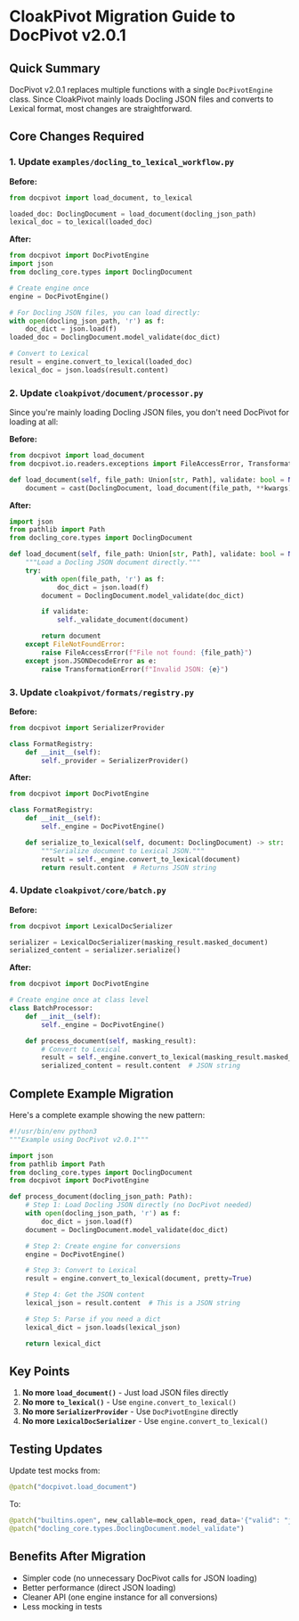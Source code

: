 # CloakPivot Migration Guide to DocPivot v2.0.1

## Quick Summary

DocPivot v2.0.1 replaces multiple functions with a single `DocPivotEngine` class. Since CloakPivot mainly loads Docling JSON files and converts to Lexical format, most changes are straightforward.

## Core Changes Required

### 1. Update `examples/docling_to_lexical_workflow.py`

**Before:**
```python
from docpivot import load_document, to_lexical

loaded_doc: DoclingDocument = load_document(docling_json_path)
lexical_doc = to_lexical(loaded_doc)
```

**After:**
```python
from docpivot import DocPivotEngine
import json
from docling_core.types import DoclingDocument

# Create engine once
engine = DocPivotEngine()

# For Docling JSON files, you can load directly:
with open(docling_json_path, 'r') as f:
    doc_dict = json.load(f)
loaded_doc = DoclingDocument.model_validate(doc_dict)

# Convert to Lexical
result = engine.convert_to_lexical(loaded_doc)
lexical_doc = json.loads(result.content)
```

### 2. Update `cloakpivot/document/processor.py`

Since you're mainly loading Docling JSON files, you don't need DocPivot for loading at all:

**Before:**
```python
from docpivot import load_document
from docpivot.io.readers.exceptions import FileAccessError, TransformationError

def load_document(self, file_path: Union[str, Path], validate: bool = None, **kwargs) -> DoclingDocument:
    document = cast(DoclingDocument, load_document(file_path, **kwargs))
```

**After:**
```python
import json
from pathlib import Path
from docling_core.types import DoclingDocument

def load_document(self, file_path: Union[str, Path], validate: bool = None, **kwargs) -> DoclingDocument:
    """Load a Docling JSON document directly."""
    try:
        with open(file_path, 'r') as f:
            doc_dict = json.load(f)
        document = DoclingDocument.model_validate(doc_dict)

        if validate:
            self._validate_document(document)

        return document
    except FileNotFoundError:
        raise FileAccessError(f"File not found: {file_path}")
    except json.JSONDecodeError as e:
        raise TransformationError(f"Invalid JSON: {e}")
```

### 3. Update `cloakpivot/formats/registry.py`

**Before:**
```python
from docpivot import SerializerProvider

class FormatRegistry:
    def __init__(self):
        self._provider = SerializerProvider()
```

**After:**
```python
from docpivot import DocPivotEngine

class FormatRegistry:
    def __init__(self):
        self._engine = DocPivotEngine()

    def serialize_to_lexical(self, document: DoclingDocument) -> str:
        """Serialize document to Lexical JSON."""
        result = self._engine.convert_to_lexical(document)
        return result.content  # Returns JSON string
```

### 4. Update `cloakpivot/core/batch.py`

**Before:**
```python
from docpivot import LexicalDocSerializer

serializer = LexicalDocSerializer(masking_result.masked_document)
serialized_content = serializer.serialize()
```

**After:**
```python
from docpivot import DocPivotEngine

# Create engine once at class level
class BatchProcessor:
    def __init__(self):
        self._engine = DocPivotEngine()

    def process_document(self, masking_result):
        # Convert to Lexical
        result = self._engine.convert_to_lexical(masking_result.masked_document)
        serialized_content = result.content  # JSON string
```

## Complete Example Migration

Here's a complete example showing the new pattern:

```python
#!/usr/bin/env python3
"""Example using DocPivot v2.0.1"""

import json
from pathlib import Path
from docling_core.types import DoclingDocument
from docpivot import DocPivotEngine

def process_document(docling_json_path: Path):
    # Step 1: Load Docling JSON directly (no DocPivot needed)
    with open(docling_json_path, 'r') as f:
        doc_dict = json.load(f)
    document = DoclingDocument.model_validate(doc_dict)

    # Step 2: Create engine for conversions
    engine = DocPivotEngine()

    # Step 3: Convert to Lexical
    result = engine.convert_to_lexical(document, pretty=True)

    # Step 4: Get the JSON content
    lexical_json = result.content  # This is a JSON string

    # Step 5: Parse if you need a dict
    lexical_dict = json.loads(lexical_json)

    return lexical_dict
```

## Key Points

1. **No more `load_document()`** - Just load JSON files directly
2. **No more `to_lexical()`** - Use `engine.convert_to_lexical()`
3. **No more `SerializerProvider`** - Use `DocPivotEngine` directly
4. **No more `LexicalDocSerializer`** - Use `engine.convert_to_lexical()`

## Testing Updates

Update test mocks from:
```python
@patch("docpivot.load_document")
```

To:
```python
@patch("builtins.open", new_callable=mock_open, read_data='{"valid": "json"}')
@patch("docling_core.types.DoclingDocument.model_validate")
```

## Benefits After Migration

- Simpler code (no unnecessary DocPivot calls for JSON loading)
- Better performance (direct JSON loading)
- Cleaner API (one engine instance for all conversions)
- Less mocking in tests